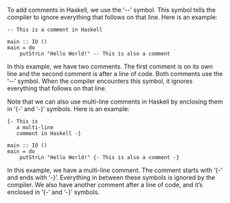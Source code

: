 To add comments in Haskell, we use the ‘--’ symbol. This symbol tells the compiler to ignore everything that follows on that line. Here is an example:

```
-- This is a comment in Haskell

main :: IO ()
main = do
    putStrLn "Hello World!" -- This is also a comment
```

In this example, we have two comments. The first comment is on its own line and the second comment is after a line of code. Both comments use the ‘--’ symbol. When the compiler encounters this symbol, it ignores everything that follows on that line.

Note that we can also use multi-line comments in Haskell by enclosing them in ‘{-’ and ‘-}’ symbols. Here is an example:

```
{- This is 
   a multi-line
   comment in Haskell -}

main :: IO ()
main = do
    putStrLn "Hello World!" {- This is also a comment -}
```

In this example, we have a multi-line comment. The comment starts with ‘{-’ and ends with ‘-}’. Everything in between these symbols is ignored by the compiler. We also have another comment after a line of code, and it’s enclosed in ‘{-’ and ‘-}’ symbols.